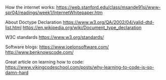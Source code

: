 
How the internet works:
https://web.stanford.edu/class/msande91si/www-spr04/readings/week1/InternetWhitepaper.htm

About Doctype Declaration
https://www.w3.org/QA/2002/04/valid-dtd-list.html
https://en.wikipedia.org/wiki/Document_type_declaration

W3C standards
https://www.w3.org/standards/

Software blogs:
https://www.joelonsoftware.com/
http://www.benknowscode.com/

Great article on learning how to code:
https://www.vikingcodeschool.com/posts/why-learning-to-code-is-so-damn-hard
